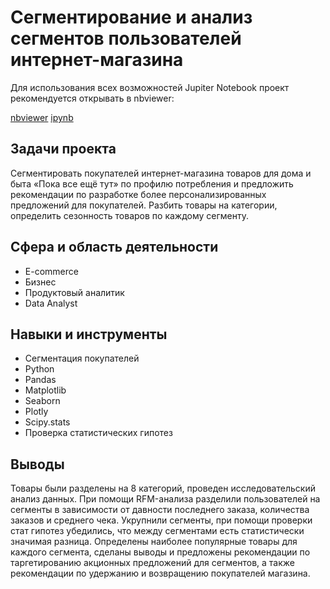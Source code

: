 ﻿# Сегментирование и анализ сегментов пользователей интернет-магазина

Для использования всех возможностей Jupiter Notebook проект рекомендуется открывать в nbviewer:

[nbviewer](https://nbviewer.org/github/tsimaf/portfolio/blob/main/01_customer_segmentation/11_ecomm_lukashevich.ipynb)
[ipynb](https://github.com/tsimaf/portfolio/blob/main/01_customer_segmentation/11_ecomm_lukashevich.ipynb)

## Задачи проекта
Сегментировать покупателей интернет-магазина товаров для дома и быта «Пока все ещё тут» по профилю потребления и предложить рекомендации по разработке более персонализированных предложений для покупателей. Разбить товары на категории, определить сезонность товаров по каждому сегменту.

## Сфера и область деятельности
- E-commerce
- Бизнес
- Продуктовый аналитик
- Data Analyst

## Навыки и инструменты
- Сегментация покупателей
- Python
- Pandas
- Matplotlib
- Seaborn
- Plotly
- Scipy.stats
- Проверка статистических гипотез

## Выводы
Товары были разделены на 8 категорий, проведен исследовательский анализ данных. При помощи RFM-анализа разделили пользователей на сегменты в зависимости от давности последнего заказа, количества заказов и среднего чека. Укрупнили сегменты, при помощи проверки стат гипотез убедились, что между сегментами есть статистически значимая разница. Определены наиболее популярные товары для каждого сегмента, сделаны выводы и предложены рекомендации по таргетированию акционных предложений для сегментов, а также рекомендации по удержанию и возвращению покупателей магазина.
